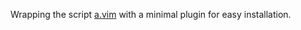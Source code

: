 Wrapping the script
[a.vim](https://www.vim.org/scripts/script.php?script_id=31)
with a minimal plugin for easy installation.

